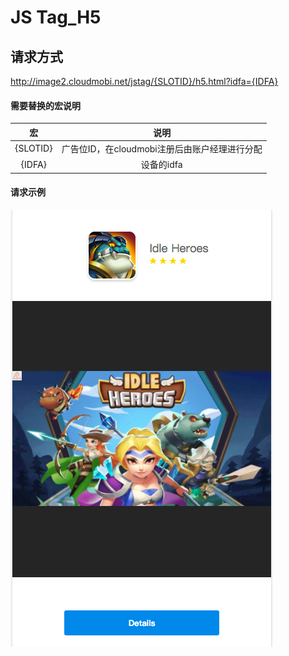 # JS Tag_H5

## 请求方式
http://image2.cloudmobi.net/jstag/{SLOTID}/h5.html?idfa={IDFA}

#### 需要替换的宏说明
|宏|说明|
|:-:|:-:|
|{SLOTID}|广告位ID，在cloudmobi注册后由账户经理进行分配|
|{IDFA}|设备的idfa|

#### 请求示例

![h5_example](./h5_example.png)
